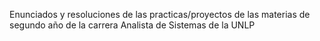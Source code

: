 Enunciados y resoluciones de las practicas/proyectos de las materias de segundo año de la carrera Analista de Sistemas de la UNLP
